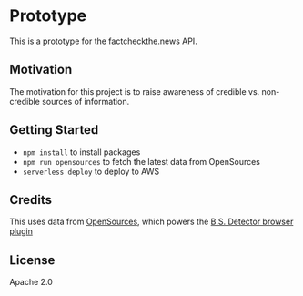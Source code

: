 # Prototype

This is a prototype for the factcheckthe.news API.

## Motivation

The motivation for this project is to raise awareness of credible vs. non-credible sources of information.

## Getting Started

- `npm install` to install packages
- `npm run opensources` to fetch the latest data from OpenSources
- `serverless deploy` to deploy to AWS

## Credits

This uses data from [OpenSources](http://www.opensources.co/), which powers the [B.S. Detector browser plugin](http://bsdetector.tech/)

## License

Apache 2.0
